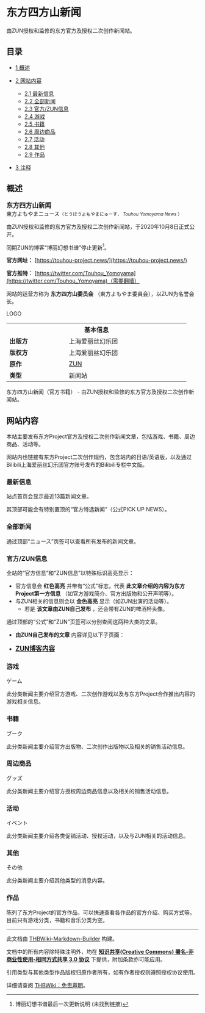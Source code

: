 # 东方四方山新闻

<!-- source html: G:\repos\THBWiki-Markdown-Builder\THBWikiMarkdown\Temp\main\4\41\ns0%3A%E4%B8%9C%E6%96%B9%E5%9B%9B%E6%96%B9%E5%B1%B1%E6%96%B0%E9%97%BB.html -->

由ZUN授权和监修的东方官方及授权二次创作新闻站。

## 目录

- [1 概述](#概述)
- [2 网站内容](#网站内容)

  - [2.1 最新信息](#最新信息)
  - [2.2 全部新闻](#全部新闻)
  - [2.3 官方/ZUN信息](#官方/ZUN信息)
  - [2.4 游戏](#游戏)
  - [2.5 书籍](#书籍)
  - [2.6 周边商品](#周边商品)
  - [2.7 活动](#活动)
  - [2.8 其他](#其他)
  - [2.9 作品](#作品)



- [3 注释](#注释)




## 概述
  
<big> **东方四方山新闻**   
</big>
東方よもやまニュース<small>（とうほうよもやまにゅーす， *Touhou Yomoyama News* ）</small>  

由ZUN授权和监修的东方官方及授权二次创作新闻站，于2020年10月8日正式公开。  

同期ZUN的博客“博丽幻想书谱”停止更新[^cite_note-1]。
  

 **官方网址：**  [https://touhou-project.news/](https://touhou-project.news/)   

 **官方推特：**  [https://twitter.com/Touhou_Yomoyama](https://twitter.com/Touhou_Yomoyama)（需要翻墙）   

网站的运营方称为 **东方四方山委员会** （東方よもやま委員会），以ZUN为名誉会长。
  

[](./文件-东方四方山新闻LOGO.png.md)  [](./文件-东方四方山新闻LOGO.png.md)LOGO

<table>
<tbody><tr>
<th colspan="2">基本信息</th>
</tr>
<tr>
<td style="width:140px"><b>出版方</b></td><td style="min-width:300px">上海爱丽丝幻乐团</td>
</tr><tr><td><b>版权方</b></td><td>上海爱丽丝幻乐团</td></tr><tr><td><b>原作</b></td><td><a href="./ZUN.md" title="ZUN">ZUN</a></td></tr><tr><td><b>类型</b></td><td>新闻站</td></tr></tbody></table>

东方四方山新闻（官方书籍） - 由ZUN授权和监修的东方官方及授权二次创作新闻站。
## 网站内容
  
本站主要发布东方Project官方及授权二次创作新闻文章，包括游戏、书籍、周边商品、活动等。
  
  
网站内也链接有东方Project二次创作规约，包含站内的日语/英语版，以及通过Bilibili上海爱丽丝幻乐团官方账号发布的Bilibili专栏中文版。
  

### 最新信息
  
站点首页会显示最近13篇新闻文章。
  
  
其顶部可能会有特别置顶的“官方特选新闻”（公式PICK UP NEWS）。
  

### 全部新闻
  
通过顶部“ニュース”页签可以查看所有发布的新闻文章。
  

### 官方/ZUN信息
  
全站的“官方信息”和“ZUN信息”以特殊标识高亮显示：
  

- 官方信息会 **红色高亮** 并带有“公式”标志，代表 **此文章介绍的内容为东方Project第一方信息** （如官方游戏简介、官方出版物和公开声明等）。
- 与ZUN相关的信息则会以 **金色高亮** 显示（如ZUN出演的活动等）。
  - 若是 **该文章由ZUN自己发布** ，还会带有ZUN的啤酒杯头像。


  
通过顶部的“公式”和“ZUN”页签可以分别查阅这两种大类的文章。
  

-  **由ZUN自己发布的文章** 内容详见以下子页面：  

- <big> **[ZUN博客内容](./东方四方山新闻-ZUN博客.md)** </big>

### 游戏
  
ゲーム
  
  
此分类新闻主要介绍官方游戏、二次创作游戏以及与东方Project合作推出内容的游戏相关信息。
  

### 书籍
  
ブーク
  
  
此分类新闻主要介绍官方出版物、二次创作出版物以及相关的销售活动信息。
  

### 周边商品
  
グッズ
  
  
此分类新闻主要介绍官方授权周边商品信息以及相关的销售活动信息。
  

### 活动
  
イベント
  
  
此分类新闻主要介绍各类促销活动、授权活动，以及与ZUN相关的活动信息。
  

### 其他
  
その他
  
  
此分类新闻主要介绍其他类型的消息内容。
  

### 作品
  
陈列了东方Project的官方作品，可以快速查看各作品的官方介绍、购买方式等。目前只有游戏分类，书籍和音乐分类为空。
  


[^cite_note-1]: 博丽幻想书谱最后一次更新说明 (未找到链接)





---

此文档由 [THBWiki-Markdown-Builder](https://github.com/Delsin-Yu/THBWiki-Markdown-Builder) 构建。

文档中的所有内容除特殊注明外，均在 [**知识共享(Creative Commons) 署名-非商业性使用-相同方式共享 3.0 协议**](https://creativecommons.org/licenses/by-sa/3.0/deed.zh-hans) 下提供，附加条款亦可能应用。

引用类型与其他类型作品版权归原作者所有，如有作者授权则遵照授权协议使用。

详细请查阅 [THBWiki：免责声明](https://thbwiki.cc/THBWiki:%E5%85%8D%E8%B4%A3%E5%A3%B0%E6%98%8E)。

